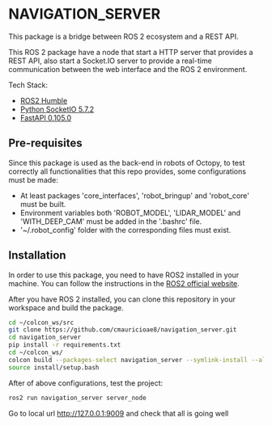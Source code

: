 
# NAVIGATION_SERVER

This package is a bridge between ROS 2 ecosystem and a REST API.

This ROS 2 package have a node that start a HTTP server that provides a REST API, also start a Socket.IO server to provide a real-time communication between the web interface and the ROS 2 environment.


Tech Stack:

- [ROS2 Humble](https://docs.ros.org/en/humble/index.html)
- [Python SocketIO 5.7.2](https://python-socketio.readthedocs.io/en/latest/)
- [FastAPI 0.105.0](https://fastapi.tiangolo.com/)

## Pre-requisites

Since this package is used as the back-end in robots of Octopy, to test correctly all functionalities that this repo provides, some configurations must be made:

* At least packages 'core_interfaces', 'robot_bringup' and 'robot_core' must be built.
* Environment variables both 'ROBOT_MODEL', 'LIDAR_MODEL' and 'WITH_DEEP_CAM' must be added in the '.bashrc' file.
* '~/.robot_config' folder with the corresponding files must exist.


## Installation

In order to use this package, you need to have ROS2 installed in your machine. You can follow the instructions in the [ROS2 official website](https://docs.ros.org/en/humble/Installation.html).

After you have ROS 2 installed, you can clone this repository in your workspace and build the package.

```bash
cd ~/colcon_ws/src
git clone https://github.com/cmauricioae8/navigation_server.git
cd navigation_server
pip install -r requirements.txt
cd ~/colcon_ws/
colcon build --packages-select navigation_server --symlink-install --allow-overriding navigation_server
source install/setup.bash
```

After of above configurations, test the project:

```bash
ros2 run navigation_server server_node
```

Go to local url http://127.0.0.1:9009 and check that all is going well

